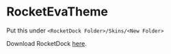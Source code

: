 # RocketEvaTheme
Put this under `<RocketDock Folder>/Skins/<New Folder>`

Download RocketDock [here][rocketdocklink].

[rocketdocklink]: <https://punklabs.com/rocketdock> "RocketDock Download Link" 
